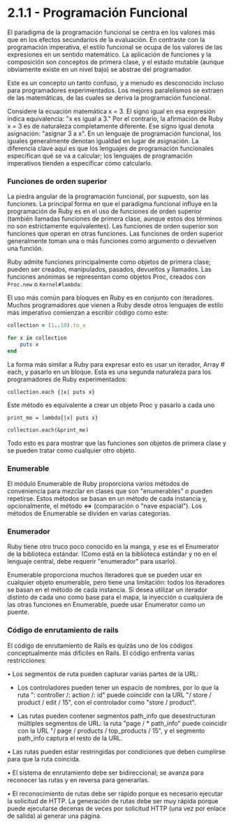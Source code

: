 # 2.1.1 - Programación Funcional

El paradigma de la programación funcional se centra en los valores más que en los efectos secundarios de la evaluación. En contraste con la programación imperativa, el estilo funcional se ocupa de los valores de las expresiones en un sentido matemático. La aplicación de funciones y la composición son conceptos de primera clase, y el estado mutable \(aunque obviamente existe en un nivel bajo\) se abstrae del programador.

Este es un concepto un tanto confuso, y a menudo es desconocido incluso para programadores experimentados. Los mejores paralelismos se extraen de las matemáticas, de las cuales se deriva la programación funcional.

Considere la ecuación matemática x = 3. El signo igual en esa expresión indica equivalencia: "x es igual a 3." Por el contrario, la afirmación de Ruby x = 3 es de naturaleza completamente diferente. Ese signo igual denota asignación: "asignar 3 a x". En un lenguaje de programación funcional, los iguales generalmente denotan igualdad en lugar de asignación. La diferencia clave aquí es que los lenguajes de programación funcionales especifican qué se va a calcular; los lenguajes de programación imperativos tienden a especificar cómo calcularlo.

### Funciones de orden superior

La piedra angular de la programación funcional, por supuesto, son las funciones. La principal forma en que el paradigma funcional influye en la programación de Ruby es en el uso de funciones de orden superior \(también llamadas funciones de primera clase, aunque estos dos términos no son estrictamente equivalentes\). Las funciones de orden superior son funciones que operan en otras funciones. Las funciones de orden superior generalmente toman una o más funciones como argumento o devuelven una función.

Ruby admite funciones principalmente como objetos de primera clase; pueden ser creados, manipulados, pasados, devueltos y llamados. Las funciones anónimas se representan como objetos Proc, creados con `Proc.new` o `Kernel#lambda`:

El uso más común para bloques en Ruby es en conjunto con iteradores. Muchos programadores que vienen a Ruby desde otros lenguajes de estilo más imperativo comienzan a escribir código como este:

```ruby
collection = (1..10).to_a

for x in collection
    puts x 
end
```

La forma más similar a Ruby para expresar esto es usar un iterador, Array \# each, y pasarlo en un bloque. Esta es una segunda naturaleza para los programadores de Ruby experimentados:

`collection.each {|x| puts x}`

Este método es equivalente a crear un objeto Proc y pasarlo a cada uno

```
print_me = lambda{|x| puts x}

collection.each(&print_me)
```

Todo esto es para mostrar que las funciones son objetos de primera clase y se pueden tratar como cualquier otro objeto.

### Enumerable

El módulo Enumerable de Ruby proporciona varios métodos de conveniencia para mezclar en clases que son "enumerables" o pueden repetirse. Estos métodos se basan en un método de cada instancia y, opcionalmente, el método &lt;=&gt; \(comparación o "nave espacial"\). Los métodos de Enumerable se dividen en varias categorías.

### Enumerador

Ruby tiene otro truco poco conocido en la manga, y ese es el Enumerator de la biblioteca estándar. \(Como está en la biblioteca estándar y no en el lenguaje central, debe requerir "enumerador" para usarlo\).

Enumerable proporciona muchos iteradores que se pueden usar en cualquier objeto enumerable, pero tiene una limitación: todos los iteradores se basan en el método de cada instancia. Si desea utilizar un iterador distinto de cada uno como base para el mapa, la inyección o cualquiera de las otras funciones en Enumerable, puede usar Enumerator como un puente.

### Código de enrutamiento de rails

El código de enrutamiento de Rails es quizás uno de los códigos conceptualmente más difíciles en Rails. El código enfrenta varias restricciones:

• Los segmentos de ruta pueden capturar varias partes de la URL:

* Los controladores pueden tener un espacio de nombres, por lo que la ruta ": controller /: action /: id" puede coincidir con la URL "/ store / product / edit / 15", con el controlador como "store / product".

* Las rutas pueden contener segmentos path\_info que desestructuran múltiples segmentos de URL: la ruta "page / \* path\_info" puede coincidir con la URL "/ page / products / top\_products / 15", y el segmento path\_info captura el resto de la URL.

• Las rutas pueden estar restringidas por condiciones que deben cumplirse para que la ruta coincida.

• El sistema de enrutamiento debe ser bidireccional; se avanza para reconocer las rutas y en reversa para generarlas.

• El reconocimiento de rutas debe ser rápido porque es necesario ejecutar la solicitud de HTTP. La generación de rutas debe ser muy rápida porque puede ejecutarse decenas de veces por solicitud HTTP \(una vez por enlace de salida\) al generar una página.

